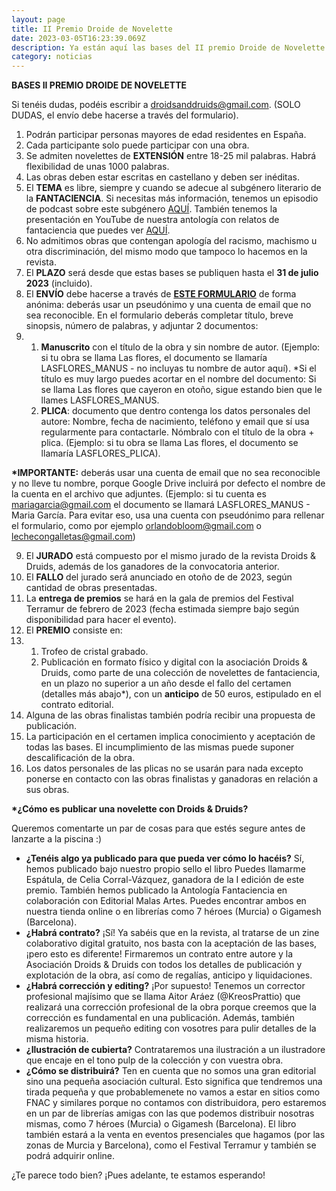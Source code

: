 ```yaml
---
layout: page
title: II Premio Droide de Novelette
date: 2023-03-05T16:23:39.069Z
description: Ya están aquí las bases del II premio Droide de Novelette
category: noticias
---
```

**BASES II PREMIO DROIDE DE NOVELETTE**

Si tenéis dudas, podéis escribir a [droidsanddruids@gmail.com](mailto:droidsanddruids@gmail.com). (SOLO DUDAS, el envío debe hacerse a través del formulario).

1. Podrán participar personas mayores de edad residentes en España.
2. Cada participante solo puede participar con una obra.
3. Se admiten novelettes de **EXTENSIÓN** entre 18-25 mil palabras. Habrá flexibilidad de unas 1000 palabras.
4. Las obras deben estar escritas en castellano y deben ser inéditas.
5. El **TEMA** es libre, siempre y cuando se adecue al subgénero literario de la **FANTACIENCIA**. Si necesitas más información, tenemos un episodio de podcast sobre este subgénero [AQUÍ](https://go.ivoox.com/rf/75231799). También tenemos la presentación en YouTube de nuestra antología con relatos de fantaciencia que puedes ver [AQUÍ](https://www.youtube.com/watch?v=Z5zGSzttOkQ).
6. No admitimos obras que contengan apología del racismo, machismo u otra discriminación, del mismo modo que tampoco lo hacemos en la revista. 
7. El **PLAZO** será desde que estas bases se publiquen hasta el **31 de julio 2023** (incluido).
8. El **ENVÍO** debe hacerse a través de **[ESTE FORMULARIO](https://forms.gle/GeCYjQXP8PAxrSCR6)** de forma anónima: deberás usar un pseudónimo y una cuenta de email que no sea reconocible. En el formulario deberás completar título, breve sinopsis, número de palabras, y adjuntar 2 documentos:
9. 1. **Manuscrito** con el título de la obra y sin nombre de autor. (Ejemplo: si tu obra se llama Las flores, el documento se llamaría LASFLORES_MANUS - no incluyas tu nombre de autor aquí). *Si el título es muy largo puedes acortar en el nombre del documento: Si se llama Las flores que cayeron en otoño, sigue estando bien que le llames LASFLORES_MANUS.
   2. **PLICA**: documento que dentro contenga los datos personales del autore: Nombre, fecha de nacimiento, teléfono y email que sí usa regularmente para contactarle. Nómbralo con el título de la obra + plica. (Ejemplo: si tu obra se llama Las flores, el documento se llamaría LASFLORES_PLICA).

**\*IMPORTANTE:** deberás usar una cuenta de email que no sea reconocible y no lleve tu nombre, porque Google Drive incluirá por defecto el nombre de la cuenta en el archivo que adjuntes. (Ejemplo: si tu cuenta es [mariagarcia@gmail.com](mailto:mariagarcia@gmail.com) el documento se llamará LASFLORES_MANUS - Maria García. Para evitar eso, usa una cuenta con pseudónimo para rellenar el formulario, como por ejemplo [orlandobloom@gmail.com](mailto:orlandobloom@gmail.com) o [lechecongalletas@gmail.com](mailto:lechecongalletas@gmail.com)) 

9. El **JURADO** está compuesto por el mismo jurado de la revista Droids & Druids, además de los ganadores de la convocatoria anterior. 
10. El **FALLO** del jurado será anunciado en otoño de de 2023, según cantidad de obras presentadas.
11. La **entrega de premios** se hará en la gala de premios del Festival Terramur de febrero de 2023 (fecha estimada siempre bajo según disponibilidad para hacer el evento).
12. El **PREMIO** consiste en:
13. 1. Trofeo de cristal grabado.
    2. Publicación en formato físico y digital con la asociación Droids & Druids, como parte de una colección de novelettes de fantaciencia, en un plazo no superior a un año desde el fallo del certamen (detalles más abajo*), con un **anticipo** de 50 euros, estipulado en el contrato editorial.
14. Alguna de las obras finalistas también podría recibir una propuesta de publicación.
15. La participación en el certamen implica conocimiento y aceptación de todas las bases. El incumplimiento de las mismas puede suponer descalificación de la obra.
16. Los datos personales de las plicas no se usarán para nada excepto ponerse en contacto con las obras finalistas y ganadoras en relación a sus obras.

**\*¿Cómo es publicar una novelette con Droids & Druids?**

Queremos comentarte un par de cosas para que estés segure antes de lanzarte a la piscina :) 

* **¿Tenéis algo ya publicado para que pueda ver cómo lo hacéis?** Sí, hemos publicado bajo nuestro propio sello el libro Puedes llamarme Espátula, de Celia Corral-Vázquez, ganadora de la I edición de este premio. También hemos publicado la Antología Fantaciencia en colaboración con Editorial Malas Artes. Puedes encontrar ambos en nuestra tienda online o en librerías como 7 héroes (Murcia) o Gigamesh (Barcelona). 
* **¿Habrá contrato?** ¡Sí! Ya sabéis que en la revista, al tratarse de un zine colaborativo digital gratuito, nos basta con la aceptación de las bases, ¡pero esto es diferente! Firmaremos un contrato entre autore y la Asociación Droids & Druids con todos los detalles de publicación y explotación de la obra, así como de regalías, anticipo y liquidaciones.
* **¿Habrá corrección y editing?** ¡Por supuesto! Tenemos un corrector profesional majísimo que se llama Aitor Aráez (@KreosPrattio) que realizará una corrección profesional de la obra porque creemos que la corrección es fundamental en una publicación. Además, también realizaremos un pequeño editing con vosotres para pulir detalles de la misma historia.
* **¿Ilustración de cubierta?** Contrataremos una ilustración a un ilustradore que encaje en el tono pulp de la colección y con vuestra obra.  
* **¿Cómo se distribuirá?** Ten en cuenta que no somos una gran editorial sino una pequeña asociación cultural. Esto significa que tendremos una tirada pequeña y que probablemenete no vamos a estar en sitios como FNAC y similares porque no contamos con distribuidora, pero estaremos en un par de librerías amigas con las que podemos distribuir nosotras mismas, como 7 héroes (Murcia) o Gigamesh (Barcelona). El libro también estará a la venta en eventos presenciales que hagamos (por las zonas de Murcia y Barcelona), como el Festival Terramur y también se podrá adquirir online.

¿Te parece todo bien? ¡Pues adelante, te estamos esperando!